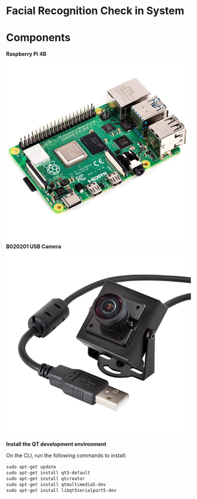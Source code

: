 # Facial Recognition Check in System

# Components
**Raspberry Pi 4B**<br>
![Image text](https://github.com/stan-tanh/facial-recognition-check-in/raw/main/images/4B.png)  
**B020201 USB Camera**<br>
![Image text](https://github.com/stan-tanh/facial-recognition-check-in/raw/main/images/Camera.png)

**Install the QT development environment**

On the CLI, run the following commands to install:
```
sudo apt-get update
sudo apt-get install qt5-default
sudo apt-get install qtcreator
sudo apt-get install qtmultimedia5-dev
sudo apt-get install libqt5serialport5-dev
